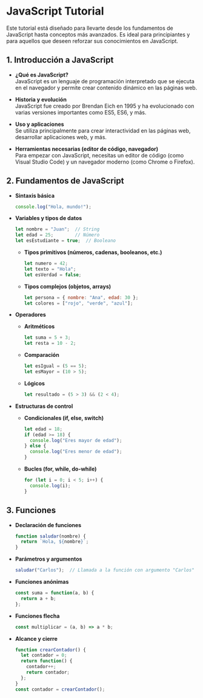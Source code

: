 
# JavaScript Tutorial

Este tutorial está diseñado para llevarte desde los fundamentos de JavaScript hasta conceptos más avanzados. Es ideal para principiantes y para aquellos que deseen reforzar sus conocimientos en JavaScript.

## 1. Introducción a JavaScript
- **¿Qué es JavaScript?**  
JavaScript es un lenguaje de programación interpretado que se ejecuta en el navegador y permite crear contenido dinámico en las páginas web.

- **Historia y evolución**  
JavaScript fue creado por Brendan Eich en 1995 y ha evolucionado con varias versiones importantes como ES5, ES6, y más.

- **Uso y aplicaciones**  
Se utiliza principalmente para crear interactividad en las páginas web, desarrollar aplicaciones web, y más.

- **Herramientas necesarias (editor de código, navegador)**  
Para empezar con JavaScript, necesitas un editor de código (como Visual Studio Code) y un navegador moderno (como Chrome o Firefox).

## 2. Fundamentos de JavaScript
- **Sintaxis básica**  
  ```javascript
  console.log("Hola, mundo!");
  ```

- **Variables y tipos de datos**  
  ```javascript
  let nombre = "Juan";  // String
  let edad = 25;        // Número
  let esEstudiante = true;  // Booleano
  ```

  - **Tipos primitivos (números, cadenas, booleanos, etc.)**
    ```javascript
    let numero = 42;
    let texto = "Hola";
    let esVerdad = false;
    ```

  - **Tipos complejos (objetos, arrays)**
    ```javascript
    let persona = { nombre: "Ana", edad: 30 };
    let colores = ["rojo", "verde", "azul"];
    ```

- **Operadores**  
  - **Aritméticos**  
    ```javascript
    let suma = 5 + 3;
    let resta = 10 - 2;
    ```

  - **Comparación**  
    ```javascript
    let esIgual = (5 == 5);
    let esMayor = (10 > 5);
    ```

  - **Lógicos**  
    ```javascript
    let resultado = (5 > 3) && (2 < 4);
    ```

- **Estructuras de control**  
  - **Condicionales (if, else, switch)**  
    ```javascript
    let edad = 18;
    if (edad >= 18) {
      console.log("Eres mayor de edad");
    } else {
      console.log("Eres menor de edad");
    }
    ```

  - **Bucles (for, while, do-while)**  
    ```javascript
    for (let i = 0; i < 5; i++) {
      console.log(i);
    }
    ```

## 3. Funciones
- **Declaración de funciones**  
  ```javascript
  function saludar(nombre) {
    return `Hola, ${nombre}`;
  }
  ```

- **Parámetros y argumentos**  
  ```javascript
  saludar("Carlos");  // Llamada a la función con argumento "Carlos"
  ```

- **Funciones anónimas**  
  ```javascript
  const suma = function(a, b) {
    return a + b;
  };
  ```

- **Funciones flecha**  
  ```javascript
  const multiplicar = (a, b) => a * b;
  ```

- **Alcance y cierre**  
  ```javascript
  function crearContador() {
    let contador = 0;
    return function() {
      contador++;
      return contador;
    };
  }
  const contador = crearContador();
  ```
